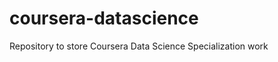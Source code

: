 coursera-datascience
====================

Repository to store Coursera Data Science Specialization work
